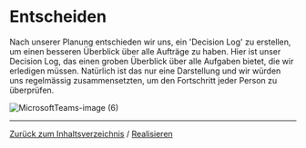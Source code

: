 # Entscheiden 
Nach unserer Planung entschieden wir uns, ein 'Decision Log' zu erstellen, um einen besseren Überblick über alle Aufträge zu haben. Hier ist unser Decision Log, das einen groben Überblick über alle Aufgaben bietet, die wir erledigen müssen. Natürlich ist das nur eine Darstellung und wir würden uns regelmässig zusammensetzten, um den Fortschritt jeder Person zu überprüfen.

![MicrosoftTeams-image (6)](https://github.com/LeonaIstrefi/BLJ_Snackautomat-Simulator_Leo-Kar-Ken/assets/145563893/d83f44c7-8911-42a3-9cfb-1222fff255a1)

<hr> 

[Zurück zum Inhaltsverzeichnis](../README.md) / [Realisieren](Realisieren.md)
